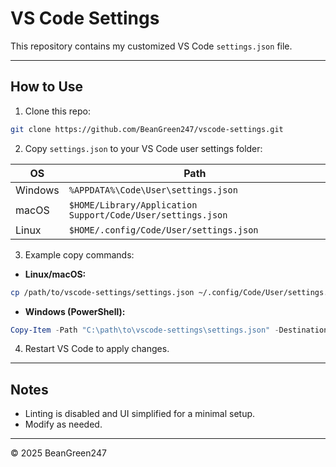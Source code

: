 # VS Code Settings

This repository contains my customized VS Code `settings.json` file.

---

## How to Use

1. Clone this repo:

```bash
git clone https://github.com/BeanGreen247/vscode-settings.git
```

2. Copy `settings.json` to your VS Code user settings folder:

| OS      | Path                                       |
|---------|--------------------------------------------|
| Windows | `%APPDATA%\Code\User\settings.json`        |
| macOS   | `$HOME/Library/Application Support/Code/User/settings.json` |
| Linux   | `$HOME/.config/Code/User/settings.json`    |

3. Example copy commands:

- **Linux/macOS:**

```bash
cp /path/to/vscode-settings/settings.json ~/.config/Code/User/settings.json
```

- **Windows (PowerShell):**

```powershell
Copy-Item -Path "C:\path\to\vscode-settings\settings.json" -Destination "$env:APPDATA\Code\User\settings.json" -Force
```

4. Restart VS Code to apply changes.

---

## Notes

- Linting is disabled and UI simplified for a minimal setup.
- Modify as needed.

---

© 2025 BeanGreen247
